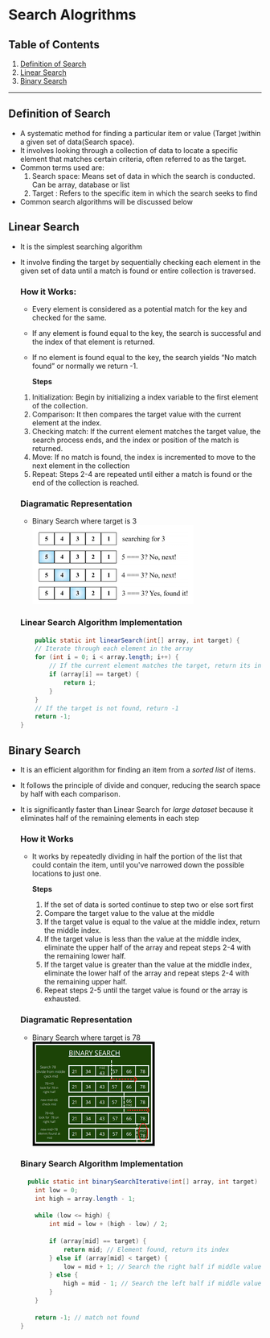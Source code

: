 # Search Alogrithms


## Table of Contents

1. [Definition of Search](#Definition-of-Search)
2. [Linear Search](#Linear-Search)
3. [Binary Search](#Binary-Search)

---

## Definition of Search
- A systematic method for finding a particular item or value (Target )within a given set of data(Search space).
- It involves looking through a collection of data to locate a specific element that matches certain criteria, often referred to as the target.
- Common terms used are:
    1. Search space: Means set of data in which the search is conducted. Can be array, database or list
    2. Target : Refers to the specific item in which the search seeks to find
- Common search algorithms will be discussed below

## Linear Search
- It is the simplest searching algorithm
- It involve finding the target by sequentially checking each element in the given set of data until a match is found or entire collection is traversed.

    ### How it Works:
    - Every element is considered as a potential match for the key and checked for the same.
    - If any element is found equal to the key, the search is successful and the index of that element is returned.
    - If no element is found equal to the key, the search yields “No match found” or normally we return -1.

        **Steps**
    1. Initialization: Begin by initializing a index variable to the first element of the collection.
    2. Comparison: It then compares the target value with the current element at the index.
    3. Checking match: If the current element matches the target value, the search process ends, and the index or position of the match is returned.
    4. Move: If no match is found, the index is incremented to move to the next element in the collection
    5. Repeat: Steps 2-4 are repeated until either a match is found or the end of the collection is reached.

    ### Diagramatic Representation
    - Binary Search where target is 3
    !["Linear Search Diagram"](linearSearch.png "Linear Search")

    ### Linear Search Algorithm Implementation
    ```java
        public static int linearSearch(int[] array, int target) {
        // Iterate through each element in the array
        for (int i = 0; i < array.length; i++) {
            // If the current element matches the target, return its index
            if (array[i] == target) {
                return i;
            }
        }
        // If the target is not found, return -1
        return -1;
    }
    ```

## Binary Search
- It is an efficient algorithm for finding an item from a *sorted list* of items.
-  It follows the principle of divide and conquer, reducing the search space by half with each comparison.
- It is significantly faster than Linear Search for *large dataset* because it eliminates half of the remaining elements in each step
    
    ### How it Works
    - It works by repeatedly dividing in half the portion of the list that could contain the item, until you've narrowed down the possible locations to just one.

        **Steps**
        1. If the set of data is sorted continue to step two or else sort first
        2. Compare the target value to the value at the middle
        3. If the target value is equal to the value at the middle index, return the middle index.
        4. If the target value is less than the value at the middle index, eliminate the upper half of the array and repeat steps 2-4 with the remaining lower half.
        5. If the target value is greater than the value at the middle index, eliminate the lower half of the array and repeat steps 2-4 with the remaining upper half.
        6. Repeat steps 2-5 until the target value is found or the array is exhausted.
    
    ### Diagramatic Representation
    - Binary Search where target is 78
    !["Binary Search Diagram"](binarySearch.png "Binary Search")

    ### Binary Search Algorithm Implementation
    ```java
      public static int binarySearchIterative(int[] array, int target) {
        int low = 0;
        int high = array.length - 1;
        
        while (low <= high) {
            int mid = low + (high - low) / 2;
            
            if (array[mid] == target) {
                return mid; // Element found, return its index
            } else if (array[mid] < target) {
                low = mid + 1; // Search the right half if middle value less than target
            } else {
                high = mid - 1; // Search the left half if middle value greater than target
            }
        }
        
        return -1; // match not found
    }
    ```
